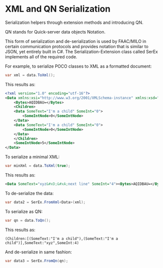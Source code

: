# XML and QN Serialization

Serialization helpers through extension methods and introducing QN.

QN stands for Quick-server data objects Notation.

This form of serialization and de-serialization is used by FAAC/MILO in certain communication
protocols and provides notation that is similar to JSON, yet entirely built in C#. The Serialization-Extension class called SerEx implements
all of the required code.

For example, to serialize POCO classes to XML as a formatted document:

```csharp
var xml = data.ToXml();
```

This results as:

```xml
<?xml version="1.0" encoding="utf-16"?>
<Data xmlns:xsi="http://www.w3.org/2001/XMLSchema-instance" xmlns:xsd="http://www.w3.org/2001/XMLSchema" SomeText="xyz&#xD;&#xA;next line" SomeInt="4">
    <Bytes>AQIDBAU=</Bytes>
    <Children>
    <Data SomeText="I'm a child" SomeInt="0">
        <SomeIntNode>0</SomeIntNode>
    </Data>
    <Data SomeText="I'm a child" SomeInt="0">
        <SomeIntNode>0</SomeIntNode>
    </Data>
    </Children>
    <SomeIntNode>5</SomeIntNode>
</Data>
```

To serialize a minimal XML:

```csharp
var minXml = data.ToXml(true);
```

This results as:

```xml
<Data SomeText="xyz&#xD;&#xA;next line" SomeInt="4"><Bytes>AQIDBAU=</Bytes><Children><Data SomeText="I'm a child" SomeInt="0"><SomeIntNode>0</SomeIntNode></Data><Data SomeText="I'm a child" SomeInt="0"><SomeIntNode>0</SomeIntNode></Data></Children><SomeIntNode>5</SomeIntNode></Data>
```

To de-serialize the data:

```csharp
var data2 = SerEx.FromXml<Data>(xml);
```

To serialize as QN:

```csharp
var qn = data.ToQn();
```

This results as:

```text
(Children:[(SomeText:"I'm a child"),(SomeText:"I'm a child")],SomeText:"xyz",SomeInt:4)
```

And de-serialize in same fashion:

```csharp
var data3 = SerEx.FromQn(qn);
```

